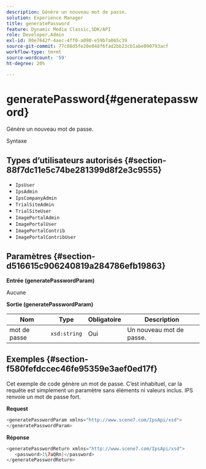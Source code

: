 ```yaml
---
description: Génère un nouveau mot de passe.
solution: Experience Manager
title: generatePassword
feature: Dynamic Media Classic,SDK/API
role: Developer,Admin
exl-id: 80e7642f-4aec-4ff0-a090-e59b7a065c39
source-git-commit: 77c88d5fe20e048f6fad2bb23cb1abe090793acf
workflow-type: tm+mt
source-wordcount: '59'
ht-degree: 20%

---
```


# generatePassword{#generatepassword}

Génère un nouveau mot de passe.

Syntaxe

## Types d’utilisateurs autorisés {#section-88f7dc11e5c74be281399d8f2e3c9555}

* `IpsUser`
* `IpsAdmin`
* `IpsCompanyAdmin`
* `TrialSiteAdmin`
* `TrialSiteUser`
* `ImagePortalAdmin`
* `ImagePortalUser`
* `ImagePortalContrib`
* `ImagePortalContribUser`

## Paramètres {#section-d516615c906240819a284786efb19863}

**Entrée (generatePasswordParam)**

Aucune

**Sortie (generatePasswordParam)**

| Nom | Type | Obligatoire | Description |
|---|---|---|---|
| mot de passe | `xsd:string` | Oui | Un nouveau mot de passe. |

## Exemples {#section-f580fefdccec46fe95359e3aef0ed17f}

Cet exemple de code génère un mot de passe. C’est inhabituel, car la requête est simplement un paramètre sans éléments ni valeurs inclus. IPS renvoie un mot de passe fort.

**Request**

```java
<generatePasswordParam xmlns="http://www.scene7.com/IpsApi/xsd">
</generatePasswordParam>
```

**Réponse**

```java
<generatePasswordReturn xmlns="http://www.scene7.com/IpsApi/xsd">
   <password>1\7aQRn]</password>
</generatePasswordReturn>
```
